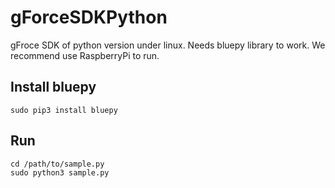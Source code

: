 # gForceSDKPython

gFroce SDK of python version under linux. Needs bluepy library to work. 
We recommend use RaspberryPi to run.

## Install bluepy

```SHELL
sudo pip3 install bluepy
```

## Run

```SHELL
cd /path/to/sample.py
sudo python3 sample.py
```
